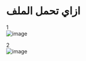 # ازاي تحمل الملف
1 <br>
![image](https://user-images.githubusercontent.com/99029997/222931415-6f412a9a-7ee7-4a78-abae-37df1d1753f4.png)

2 <br>
![image](https://user-images.githubusercontent.com/99029997/222931448-3dc080fb-7bc3-48fa-bdb1-1a06aa712eba.png)
